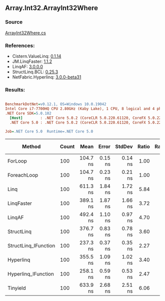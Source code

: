 ﻿## Array.Int32.ArrayInt32Where

### Source
[ArrayInt32Where.cs](../LinqBenchmarks/Array/Int32/ArrayInt32Where.cs)

### References:
- Cistern.ValueLinq: [0.1.14](https://www.nuget.org/packages/Cistern.ValueLinq/0.1.14)
- JM.LinqFaster: [1.1.2](https://www.nuget.org/packages/JM.LinqFaster/1.1.2)
- LinqAF: [3.0.0.0](https://www.nuget.org/packages/LinqAF/3.0.0.0)
- StructLinq.BCL: [0.25.3](https://www.nuget.org/packages/StructLinq.BCL/0.25.3)
- NetFabric.Hyperlinq: [3.0.0-beta31](https://www.nuget.org/packages/NetFabric.Hyperlinq/3.0.0-beta31)

### Results:
``` ini

BenchmarkDotNet=v0.12.1, OS=Windows 10.0.19042
Intel Core i7-7700HQ CPU 2.80GHz (Kaby Lake), 1 CPU, 8 logical and 4 physical cores
.NET Core SDK=5.0.102
  [Host]        : .NET Core 5.0.2 (CoreCLR 5.0.220.61120, CoreFX 5.0.220.61120), X64 RyuJIT
  .NET Core 5.0 : .NET Core 5.0.2 (CoreCLR 5.0.220.61120, CoreFX 5.0.220.61120), X64 RyuJIT

Job=.NET Core 5.0  Runtime=.NET Core 5.0  

```
|               Method | Count |     Mean |   Error |  StdDev | Ratio | RatioSD |  Gen 0 | Gen 1 | Gen 2 | Allocated |
|--------------------- |------ |---------:|--------:|--------:|------:|--------:|-------:|------:|------:|----------:|
|              ForLoop |   100 | 104.7 ns | 0.15 ns | 0.14 ns |  1.00 |    0.00 |      - |     - |     - |         - |
|          ForeachLoop |   100 | 104.7 ns | 0.23 ns | 0.21 ns |  1.00 |    0.00 |      - |     - |     - |         - |
|                 Linq |   100 | 611.3 ns | 1.84 ns | 1.72 ns |  5.84 |    0.02 | 0.0153 |     - |     - |      48 B |
|           LinqFaster |   100 | 389.1 ns | 1.87 ns | 1.66 ns |  3.72 |    0.02 | 0.2065 |     - |     - |     648 B |
|               LinqAF |   100 | 492.4 ns | 1.10 ns | 0.97 ns |  4.70 |    0.01 |      - |     - |     - |         - |
|           StructLinq |   100 | 376.7 ns | 0.83 ns | 0.78 ns |  3.60 |    0.01 | 0.0100 |     - |     - |      32 B |
| StructLinq_IFunction |   100 | 237.3 ns | 0.37 ns | 0.35 ns |  2.27 |    0.00 |      - |     - |     - |         - |
|            Hyperlinq |   100 | 355.5 ns | 1.09 ns | 1.02 ns |  3.40 |    0.01 |      - |     - |     - |         - |
|  Hyperlinq_IFunction |   100 | 258.1 ns | 0.59 ns | 0.53 ns |  2.47 |    0.01 |      - |     - |     - |         - |
|             Tinyield |   100 | 633.9 ns | 2.68 ns | 2.51 ns |  6.06 |    0.02 | 0.0992 |     - |     - |     312 B |
